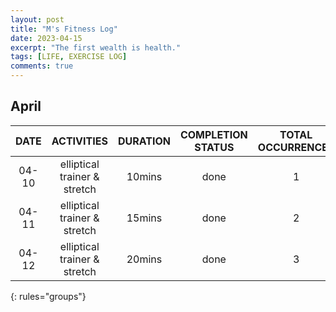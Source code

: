 ```yaml
---
layout: post
title: "M's Fitness Log"
date: 2023-04-15
excerpt: "The first wealth is health."  
tags: [LIFE, EXERCISE LOG]
comments: true
---
```


## April   
| DATE | ACTIVITIES | DURATION | COMPLETION STATUS | TOTAL OCCURRENCES|
| :---: | :---: |  :---: | :---: |  :---: |    
| 04-10 | elliptical trainer & stretch | 10mins | done | 1 |
| 04-11 | elliptical trainer & stretch | 15mins | done | 2 |
| 04-12 | elliptical trainer & stretch | 20mins | done | 3   
{: rules="groups"}
